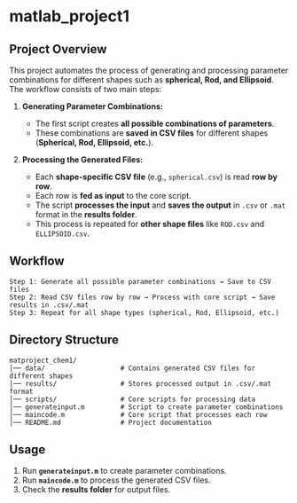 # **matlab_project1**  

## **Project Overview**  
This project automates the process of generating and processing parameter combinations for different shapes such as **spherical, Rod, and Ellipsoid**. The workflow consists of two main steps:  

1. **Generating Parameter Combinations:**  
   - The first script creates **all possible combinations of parameters**.  
   - These combinations are **saved in CSV files** for different shapes (**Spherical, Rod, Ellipsoid, etc.**).  

2. **Processing the Generated Files:**  
   - Each **shape-specific CSV file** (e.g., `spherical.csv`) is read **row by row**.  
   - Each row is **fed as input** to the core script.  
   - The script **processes the input** and **saves the output** in `.csv` or `.mat` format in the **results folder**.  
   - This process is repeated for **other shape files** like `ROD.csv` and `ELLIPSOID.csv`.  

## **Workflow**  

```
Step 1: Generate all possible parameter combinations → Save to CSV files  
Step 2: Read CSV files row by row → Process with core script → Save results in .csv/.mat  
Step 3: Repeat for all shape types (spherical, Rod, Ellipsoid, etc.)
```

## **Directory Structure**
```
matproject_chem1/
│── data/                   # Contains generated CSV files for different shapes
│── results/                # Stores processed output in .csv/.mat format
│── scripts/                # Core scripts for processing data
│── generateinput.m         # Script to create parameter combinations
│── maincode.m              # Core script that processes each row
│── README.md               # Project documentation
```

## **Usage**
1. Run **`generateinput.m`** to create parameter combinations.  
2. Run **`maincode.m`** to process the generated CSV files.  
3. Check the **results folder** for output files.  